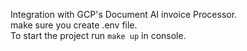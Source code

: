 Integration with GCP's Document AI invoice Processor.  
make sure you create .env file.  
To start the project run `make up` in console.
